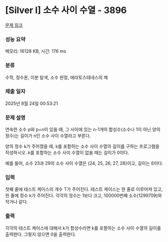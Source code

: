 # [Silver I] 소수 사이 수열 - 3896 

[문제 링크](https://www.acmicpc.net/problem/3896) 

### 성능 요약

메모리: 16128 KB, 시간: 176 ms

### 분류

수학, 정수론, 이분 탐색, 소수 판정, 에라토스테네스의 체

### 제출 일자

2025년 8월 24일 00:53:21

### 문제 설명

<p>연속한 소수 p와 p+n이 있을 때, 그 사이에 있는 n-1개의 합성수(소수나 1이 아닌 양의 정수)는 길이가 n인 소수 사이 수열라고 부른다.</p>

<p>양의 정수 k가 주어졌을 때, k를 포함하는 소수 사이 수열의 길이를 구하는 프로그램을 작성하시오. k를 포함하는 소수 사이 수열이 없을 때는 길이가 0이다.</p>

<p>예를 들어, 소수 23과 29의 소수 사이 수열은 {24, 25, 26, 27, 28}이고, 길이는 6이다.</p>

### 입력 

 <p>첫째 줄에 테스트 케이스의 개수 T가 주어진다. 테스트 케이스는 한 줄로 이루어져 있고, 한 줄에 정수 k가 주어진다. 각각의 정수는 1보다 크고, 100000번째 소수(1299709)와 작거나 같다.</p>

### 출력 

 <p>각각의 테스트 케이스에 대해서 k가 합성수라면 k를 포함하는 소수 사이 수열의 길이를 출력한다. 그렇지 않으면 0을 출력한다.</p>

